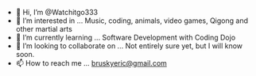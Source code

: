 - 👋 Hi, I’m @Watchitgo333
- 👀 I’m interested in ... Music, coding, animals, video games, Qigong and other martial arts
- 🌱 I’m currently learning ... Software Development with Coding Dojo
- 💞️ I’m looking to collaborate on ... Not entirely sure yet, but I will know soon.
- 📫 How to reach me ... bruskyeric@gmail.com

<!---
Watchitgo333/Watchitgo333 is a ✨ special ✨ repository because its `README.md` (this file) appears on your GitHub profile.
You can click the Preview link to take a look at your changes.
--->
